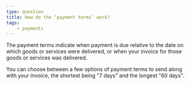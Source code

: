 ```yaml
---
type: question
title: How do the ‘payment terms’ work?
tags:
    - payments
---
```


The payment terms indicate when payment is due relative to the date on which goods or services were delivered, or when your invoice for those goods or services was delivered.

You can choose between a few options of payment terms to send along with your invoice, the shortest being "7 days" and the longest "60 days".
